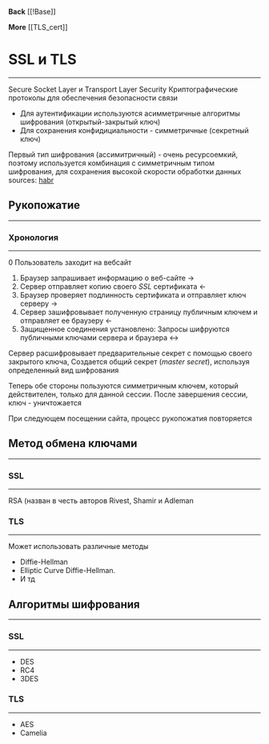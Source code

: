 **Back**
    [[!Base]]

**More**
    [[TLS_cert]]

# SSL и TLS
---
Secure Socket Layer и Transport Layer Security
Криптографические протоколы для обеспечения безопасности связи

- Для аутентификации используются асимметричные алгоритмы шифрования (открытый-закрытый ключ)
- Для сохранения конфидициальности - симметричные (секретный ключ)

Первый тип шифрования (ассимитричный) - очень ресурсоемкий, поэтому используется комбинация c симметричным типом шифрования, для сохранения высокой скорости обработки данных
sources: [habr](https://habr.com/ru/companies/1cloud/articles/326292/)

## Рукопожатие
---

### Хронология
---
0 Пользователь заходит на вебсайт

1. Браузер запрашивает информацию о веб-сайте ->
2. Сервер отправляет копию своего *SSL* сертификата <-
3. Браузер проверяет подлинность сертификата и отправляет ключ серверу ->
4. Сервер зашифровывает полученную страницу публичным ключем и отправляет ее браузеру <-
5. Защищенное соединения установлено: Запросы шифруются публичными ключами сервера и браузера <->

Сервер расшифровывает предварительные секрет с помощью своего закрытого ключа,
Создается общий секрет (*master secret*), используя определенный вид шифрования

Теперь обе стороны пользуются симметричным ключем, который действителен, только для данной сессии.
После завершения сессии, ключ - уничтожается

При следующем посещении сайта, процесс рукопожатия повторяется


## Метод обмена ключами
---

### SSL
---
RSA (назван в честь авторов Rivest, Shamir и Adleman


### TLS
---
Может использовать различные методы
- Diffie-Hellman
- Elliptic Curve Diffie-Hellman.
- И тд


## Алгоритмы шифрования
---

### SSL
---
- DES
- RC4
- 3DES


### TLS
---
- AES
- Camelia
